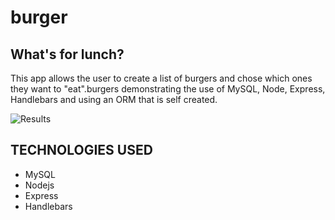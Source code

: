 # burger
## What's for lunch?

This app allows the user to create a list of burgers and chose which ones they want to "eat".burgers demonstrating the use of MySQL, Node, Express, Handlebars and using an ORM that is self created. 

![Results](/public/img/Capture.PNG)

## TECHNOLOGIES USED
* MySQL
* Nodejs
* Express
* Handlebars